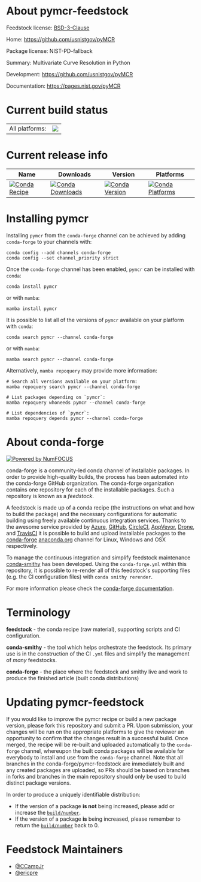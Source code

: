 About pymcr-feedstock
=====================

Feedstock license: [BSD-3-Clause](https://github.com/conda-forge/pymcr-feedstock/blob/main/LICENSE.txt)

Home: https://github.com/usnistgov/pyMCR

Package license: NIST-PD-fallback

Summary: Multivariate Curve Resolution in Python

Development: https://github.com/usnistgov/pyMCR

Documentation: https://pages.nist.gov/pyMCR

Current build status
====================


<table><tr><td>All platforms:</td>
    <td>
      <a href="https://dev.azure.com/conda-forge/feedstock-builds/_build/latest?definitionId=6778&branchName=main">
        <img src="https://dev.azure.com/conda-forge/feedstock-builds/_apis/build/status/pymcr-feedstock?branchName=main">
      </a>
    </td>
  </tr>
</table>

Current release info
====================

| Name | Downloads | Version | Platforms |
| --- | --- | --- | --- |
| [![Conda Recipe](https://img.shields.io/badge/recipe-pymcr-green.svg)](https://anaconda.org/conda-forge/pymcr) | [![Conda Downloads](https://img.shields.io/conda/dn/conda-forge/pymcr.svg)](https://anaconda.org/conda-forge/pymcr) | [![Conda Version](https://img.shields.io/conda/vn/conda-forge/pymcr.svg)](https://anaconda.org/conda-forge/pymcr) | [![Conda Platforms](https://img.shields.io/conda/pn/conda-forge/pymcr.svg)](https://anaconda.org/conda-forge/pymcr) |

Installing pymcr
================

Installing `pymcr` from the `conda-forge` channel can be achieved by adding `conda-forge` to your channels with:

```
conda config --add channels conda-forge
conda config --set channel_priority strict
```

Once the `conda-forge` channel has been enabled, `pymcr` can be installed with `conda`:

```
conda install pymcr
```

or with `mamba`:

```
mamba install pymcr
```

It is possible to list all of the versions of `pymcr` available on your platform with `conda`:

```
conda search pymcr --channel conda-forge
```

or with `mamba`:

```
mamba search pymcr --channel conda-forge
```

Alternatively, `mamba repoquery` may provide more information:

```
# Search all versions available on your platform:
mamba repoquery search pymcr --channel conda-forge

# List packages depending on `pymcr`:
mamba repoquery whoneeds pymcr --channel conda-forge

# List dependencies of `pymcr`:
mamba repoquery depends pymcr --channel conda-forge
```


About conda-forge
=================

[![Powered by
NumFOCUS](https://img.shields.io/badge/powered%20by-NumFOCUS-orange.svg?style=flat&colorA=E1523D&colorB=007D8A)](https://numfocus.org)

conda-forge is a community-led conda channel of installable packages.
In order to provide high-quality builds, the process has been automated into the
conda-forge GitHub organization. The conda-forge organization contains one repository
for each of the installable packages. Such a repository is known as a *feedstock*.

A feedstock is made up of a conda recipe (the instructions on what and how to build
the package) and the necessary configurations for automatic building using freely
available continuous integration services. Thanks to the awesome service provided by
[Azure](https://azure.microsoft.com/en-us/services/devops/), [GitHub](https://github.com/),
[CircleCI](https://circleci.com/), [AppVeyor](https://www.appveyor.com/),
[Drone](https://cloud.drone.io/welcome), and [TravisCI](https://travis-ci.com/)
it is possible to build and upload installable packages to the
[conda-forge](https://anaconda.org/conda-forge) [anaconda.org](https://anaconda.org/)
channel for Linux, Windows and OSX respectively.

To manage the continuous integration and simplify feedstock maintenance
[conda-smithy](https://github.com/conda-forge/conda-smithy) has been developed.
Using the ``conda-forge.yml`` within this repository, it is possible to re-render all of
this feedstock's supporting files (e.g. the CI configuration files) with ``conda smithy rerender``.

For more information please check the [conda-forge documentation](https://conda-forge.org/docs/).

Terminology
===========

**feedstock** - the conda recipe (raw material), supporting scripts and CI configuration.

**conda-smithy** - the tool which helps orchestrate the feedstock.
                   Its primary use is in the construction of the CI ``.yml`` files
                   and simplify the management of *many* feedstocks.

**conda-forge** - the place where the feedstock and smithy live and work to
                  produce the finished article (built conda distributions)


Updating pymcr-feedstock
========================

If you would like to improve the pymcr recipe or build a new
package version, please fork this repository and submit a PR. Upon submission,
your changes will be run on the appropriate platforms to give the reviewer an
opportunity to confirm that the changes result in a successful build. Once
merged, the recipe will be re-built and uploaded automatically to the
`conda-forge` channel, whereupon the built conda packages will be available for
everybody to install and use from the `conda-forge` channel.
Note that all branches in the conda-forge/pymcr-feedstock are
immediately built and any created packages are uploaded, so PRs should be based
on branches in forks and branches in the main repository should only be used to
build distinct package versions.

In order to produce a uniquely identifiable distribution:
 * If the version of a package **is not** being increased, please add or increase
   the [``build/number``](https://docs.conda.io/projects/conda-build/en/latest/resources/define-metadata.html#build-number-and-string).
 * If the version of a package **is** being increased, please remember to return
   the [``build/number``](https://docs.conda.io/projects/conda-build/en/latest/resources/define-metadata.html#build-number-and-string)
   back to 0.

Feedstock Maintainers
=====================

* [@CCampJr](https://github.com/CCampJr/)
* [@ericpre](https://github.com/ericpre/)

